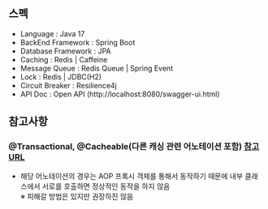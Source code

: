 ## 스펙

- Language : Java 17
- BackEnd Framework : Spring Boot
- Database Framework : JPA
- Caching : Redis | Caffeine
- Message Queue : Redis Queue | Spring Event
- Lock : Redis | JDBC(H2)
- Circuit Breaker : Resilience4j
- API Doc : Open API (http://localhost:8080/swagger-ui.html)

## 참고사항

### @Transactional, @Cacheable(다른 캐싱 관련 어노테이션 포함) [참고 URL](https://www.notion.so/Transactional-e8dcb4e3ab514ea4a3a196fce51ad4cc)

- 해당 어노테이션의 경우는 AOP 프록시 객체를 통해서 동작하기 때문에 내부 클래스에서 서로를 호출하면 정상적인 동작을 하지 않음 <br>
  ※ 피해갈 방법은 있지만 권장하진 않음 